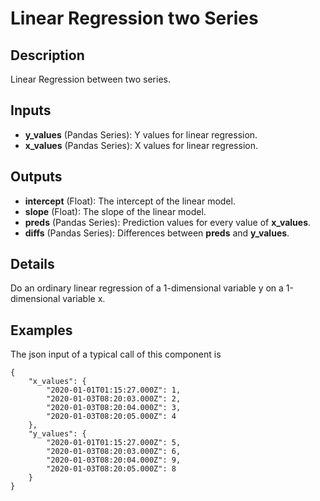 # Linear Regression two Series

## Description
Linear Regression between two series.

## Inputs
* **y_values** (Pandas Series): Y values for linear regression.
* **x_values** (Pandas Series): X values for linear regression.

## Outputs
* **intercept** (Float): The intercept of the linear model.
* **slope** (Float): The slope of the linear model.
* **preds** (Pandas Series): Prediction values for every value of **x_values**.
* **diffs** (Pandas Series): Differences between **preds** and **y_values**.

## Details
Do an ordinary linear regression of a 1-dimensional variable y on a 1-dimensional variable x.

## Examples
The json input of a typical call of this component is
```
{
    "x_values": {
        "2020-01-01T01:15:27.000Z": 1,
        "2020-01-03T08:20:03.000Z": 2,
        "2020-01-03T08:20:04.000Z": 3,
        "2020-01-03T08:20:05.000Z": 4
    },
    "y_values": {
        "2020-01-01T01:15:27.000Z": 5,
        "2020-01-03T08:20:03.000Z": 6,
        "2020-01-03T08:20:04.000Z": 9,
        "2020-01-03T08:20:05.000Z": 8
    }
}
```

